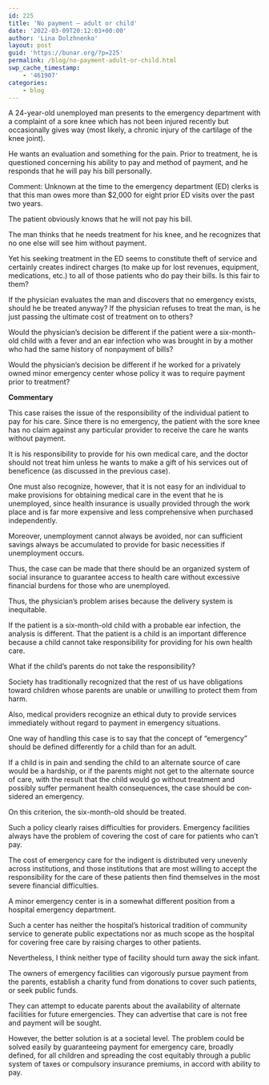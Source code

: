 ```yaml
---
id: 225
title: 'No payment — adult or child'
date: '2022-03-09T20:12:03+00:00'
author: 'Lina Dolzhnenko'
layout: post
guid: 'https://bunar.org/?p=225'
permalink: /blog/no-payment-adult-or-child.html
swp_cache_timestamp:
    - '461907'
categories:
    - blog
---
```


A 24-year-old unemployed man presents to the emergency department with a complaint of a sore knee which has not been injured recently but occasionally gives way (most likely, a chronic injury of the cartilage of the knee joint).

He wants an evaluation and something for the pain. Prior to treatment, he is questioned concerning his ability to pay and method of payment, and he responds that he will pay his bill personally.

Comment: Unknown at the time to the emergency department (ED) clerks is that this man owes more than $2,000 for eight prior ED visits over the past two years.

The patient obviously knows that he will not pay his bill.

The man thinks that he needs treatment for his knee, and he recognizes that no one else will see him without payment.

Yet his seeking treatment in the ED seems to constitute theft of service and certainly creates indirect charges (to make up for lost revenues, equipment, medications, etc.) to all of those patients who do pay their bills. Is this fair to them?

If the physician evaluates the man and discovers that no emergency exists, should he be treated anyway? If the physician refuses to treat the man, is he just passing the ultimate cost of treatment on to others?

Would the physician’s decision be different if the patient were a six-month-old child with a fever and an ear infection who was brought in by a mother who had the same history of nonpayment of bills?

Would the physician’s decision be different if he worked for a privately owned minor emergency center whose policy it was to require payment prior to treatment?

**Commentary**

This case raises the issue of the responsibility of the individual patient to pay for his care. Since there is no emergency, the patient with the sore knee has no claim against any particular provider to receive the care he wants without payment.

It is his responsibility to provide for his own medical care, and the doctor should not treat him unless he wants to make a gift of his services out of beneficence (as discussed in the previous case).

One must also recognize, however, that it is not easy for an individual to make provisions for obtaining medical care in the event that he is unemployed, since health insurance is usually provided through the work place and is far more expensive and less comprehensive when purchased independently.

Moreover, unemployment cannot always be avoided, nor can sufficient savings always be accumulated to provide for basic ne­cessities if unemployment occurs.

Thus, the case can be made that there should be an organized system of social insurance to guarantee access to health care without excessive financial burdens for those who are unemployed.

Thus, the physician’s problem arises because the delivery system is inequitable.

If the patient is a six-month-old child with a probable ear infection, the analysis is different. That the patient is a child is an important difference because a child cannot take responsibility for providing for his own health care.

What if the child’s parents do not take the responsibility?

Society has traditionally recognized that the rest of us have obligations toward children whose parents are unable or unwilling to protect them from harm.

Also, medical providers recognize an ethical duty to provide services immediately without regard to payment in emergency situations.

One way of handling this case is to say that the concept of “emergency” should be defined differently for a child than for an adult.

If a child is in pain and sending the child to an alternate source of care would be a hardship, or if the parents might not get to the alternate source of care, with the result that the child would go without treatment and possibly suffer permanent health consequences, the case should be con­sidered an emergency.

On this criterion, the six-month-old should be treated.

Such a policy clearly raises difficulties for providers. Emergency facilities always have the problem of covering the cost of care for patients who can’t pay.

The cost of emergency care for the indigent is distributed very unevenly across institutions, and those institutions that are most willing to accept the responsibility for the care of these patients then find themselves in the most severe financial difficulties.

A minor emergency center is in a somewhat different position from a hospital emergency department.

Such a center has neither the hospital’s historical tradition of community service to generate public expectations nor as much scope as the hospital for covering free care by raising charges to other patients.

Nevertheless, I think neither type of facility should turn away the sick infant.

The owners of emergency facilities can vigorously pursue payment from the par­ents, establish a charity fund from donations to cover such patients, or seek public funds.

They can attempt to educate parents about the availability of alternate facilities for future emergencies. They can advertise that care is not free and payment will be sought.

However, the better solution is at a societal level. The problem could be solved easily by guaranteeing payment for emergency care, broadly defined, for all children and spreading the cost equitably through a public system of taxes or compulsory in­surance premiums, in accord with ability to pay.